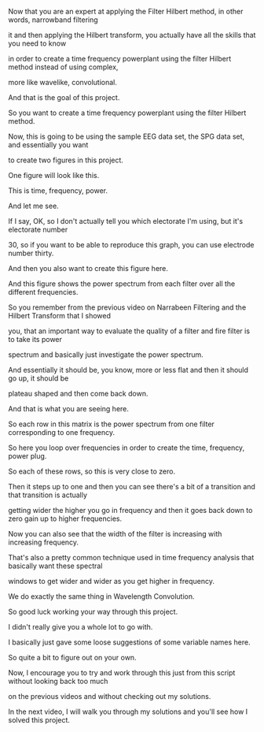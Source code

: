 Now that you are an expert at applying the Filter Hilbert method, in other words, narrowband filtering

it and then applying the Hilbert transform, you actually have all the skills that you need to know

in order to create a time frequency powerplant using the filter Hilbert method instead of using complex,

more like wavelike, convolutional.

And that is the goal of this project.

So you want to create a time frequency powerplant using the filter Hilbert method.

Now, this is going to be using the sample EEG data set, the SPG data set, and essentially you want

to create two figures in this project.

One figure will look like this.

This is time, frequency, power.

And let me see.

If I say, OK, so I don't actually tell you which electorate I'm using, but it's electorate number

30, so if you want to be able to reproduce this graph, you can use electrode number thirty.

And then you also want to create this figure here.

And this figure shows the power spectrum from each filter over all the different frequencies.

So you remember from the previous video on Narrabeen Filtering and the Hilbert Transform that I showed

you, that an important way to evaluate the quality of a filter and fire filter is to take its power

spectrum and basically just investigate the power spectrum.

And essentially it should be, you know, more or less flat and then it should go up, it should be

plateau shaped and then come back down.

And that is what you are seeing here.

So each row in this matrix is the power spectrum from one filter corresponding to one frequency.

So here you loop over frequencies in order to create the time, frequency, power plug.

So each of these rows, so this is very close to zero.

Then it steps up to one and then you can see there's a bit of a transition and that transition is actually

getting wider the higher you go in frequency and then it goes back down to zero gain up to higher frequencies.

Now you can also see that the width of the filter is increasing with increasing frequency.

That's also a pretty common technique used in time frequency analysis that basically want these spectral

windows to get wider and wider as you get higher in frequency.

We do exactly the same thing in Wavelength Convolution.

So good luck working your way through this project.

I didn't really give you a whole lot to go with.

I basically just gave some loose suggestions of some variable names here.

So quite a bit to figure out on your own.

Now, I encourage you to try and work through this just from this script without looking back too much

on the previous videos and without checking out my solutions.

In the next video, I will walk you through my solutions and you'll see how I solved this project.
